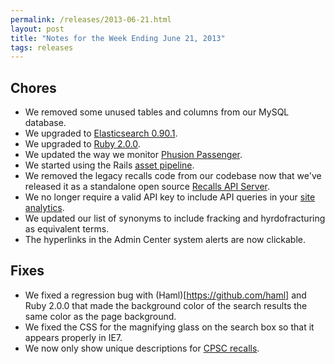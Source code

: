 ```yaml
---
permalink: /releases/2013-06-21.html
layout: post
title: "Notes for the Week Ending June 21, 2013"
tags: releases
---
```


## Chores

* We removed some unused tables and columns from our MySQL database.
* We upgraded to [Elasticsearch 0.90.1](http://www.elasticsearch.org/2013/05/30/0-90-1-released/).
* We upgraded to [Ruby 2.0.0](http://www.ruby-lang.org/en/news/2013/05/14/ruby-2-0-0-p195-is-released/).
* We updated the way we monitor [Phusion Passenger](http://blog.phusion.nl/category/passenger/phusion-passenger-4/).
* We started using the Rails [asset pipeline](http://guides.rubyonrails.org/asset_pipeline.html).
* We removed the legacy recalls code from our codebase now that we've released it as a standalone open source [Recalls API Server](https://github.com/GSA-OCSIT/recalls_api).
* We no longer require a valid API key to include API queries in your [site analytics](/tagged/analytics/).
* We updated our list of synonyms to include fracking and hyrdofracturing as equivalent terms.
* The hyperlinks in the Admin Center system alerts are now clickable.

## Fixes

* We fixed a regression bug with (Haml)[https://github.com/haml] and Ruby 2.0.0 that made the background color of the search results the same color as the page background.
* We fixed the CSS for the magnifying glass on the search box so that it appears properly in IE7.
* We now only show unique descriptions for [CPSC recalls](http://api.usa.gov/recalls/search?organization=cpsc&sort=date).